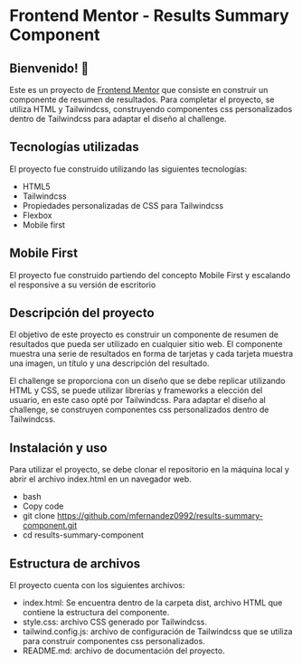 # Frontend Mentor - Results Summary Component

## Bienvenido! 👋
Este es un proyecto de [Frontend Mentor](https://www.frontendmentor.io/challenges/results-summary-component-CE_K6s0maV) que consiste en construir un componente de resumen de resultados. Para completar el proyecto, se utiliza HTML y Tailwindcss, construyendo componentes css personalizados dentro de Tailwindcss para adaptar el diseño al challenge.

## Tecnologías utilizadas
El proyecto fue construido utilizando las siguientes tecnologías:

- HTML5
- Tailwindcss
- Propiedades personalizadas de CSS para Tailwindcss
- Flexbox
- Mobile first

## Mobile First
El proyecto fue construido partiendo del concepto Mobile First y escalando el responsive a su versión de escritorio

## Descripción del proyecto
El objetivo de este proyecto es construir un componente de resumen de resultados que pueda ser utilizado en cualquier sitio web. El componente muestra una serie de resultados en forma de tarjetas y cada tarjeta muestra una imagen, un título y una descripción del resultado.

El challenge se proporciona con un diseño que se debe replicar utilizando HTML y CSS, se puede utilizar librerías y frameworks a elección del usuario, en este caso opté por Tailwindcss.
Para adaptar el diseño al challenge, se construyen componentes css personalizados dentro de Tailwindcss.

## Instalación y uso
Para utilizar el proyecto, se debe clonar el repositorio en la máquina local y abrir el archivo index.html en un navegador web.

- bash
- Copy code
- git clone https://github.com/mfernandez0992/results-summary-component.git
- cd results-summary-component

## Estructura de archivos
El proyecto cuenta con los siguientes archivos:

- index.html: Se encuentra dentro de la carpeta dist, archivo HTML que contiene la estructura del componente.
- style.css: archivo CSS generado por Tailwindcss.
- tailwind.config.js: archivo de configuración de Tailwindcss que se utiliza para construir componentes css personalizados.
- README.md: archivo de documentación del proyecto.